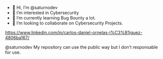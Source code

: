 - 👋 Hi, I’m @saturnodev
- 👀 I’m interested in Cybersecurity
- 🌱 I’m currently learning Bug Bounty a lot.
- 💞️ I’m looking to collaborate on Cybersecurity Projects.

<!---
saturnodev/saturnodev is a ✨ special ✨ repository because its `README.md` (this file) appears on your GitHub profile.
You can click the Preview link to take a look at your changes.
--->
https://www.linkedin.com/in/carlos-daniel-ornelas-i%C3%B1iguez-4806ba167/

@saturnodev
My repository can use the public way but I don't responsable for use.
